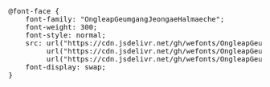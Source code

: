 <pre>

@font-face {
    font-family: "OngleapGeumgangJeongaeHalmaeche";
    font-weight: 300;
    font-style: normal;
    src: url("https://cdn.jsdelivr.net/gh/wefonts/OngleapGeumgangJeongaeHalmaeche/OngleapGeumgangJeongaeHalmaeche.woff2") format("woff2"),
         url("https://cdn.jsdelivr.net/gh/wefonts/OngleapGeumgangJeongaeHalmaeche/OngleapGeumgangJeongaeHalmaeche.woff") format("woff"),
         url("https://cdn.jsdelivr.net/gh/wefonts/OngleapGeumgangJeongaeHalmaeche/OngleapGeumgangJeongaeHalmaeche.ttf") format("truetype");
    font-display: swap;
}

  
</pre>
